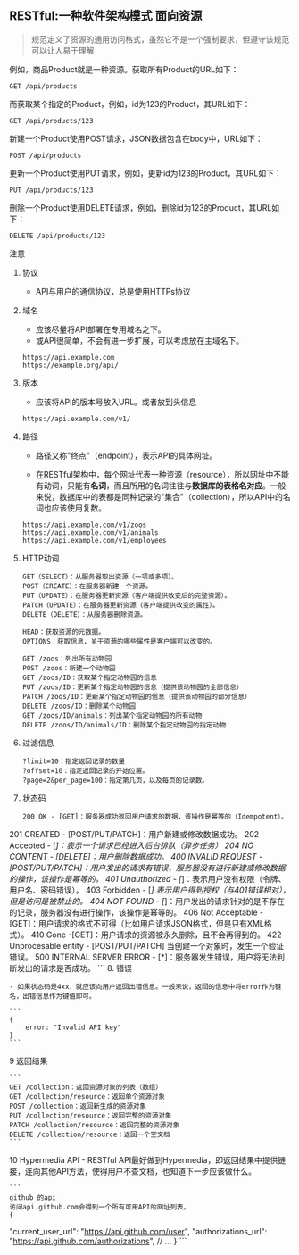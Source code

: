 ## RESTful:一种软件架构模式  面向资源

> 规范定义了资源的通用访问格式，虽然它不是一个强制要求，但遵守该规范可以让人易于理解

例如，商品Product就是一种资源。获取所有Product的URL如下：

```
GET /api/products
```

而获取某个指定的Product，例如，id为123的Product，其URL如下：

```
GET /api/products/123
```
新建一个Product使用POST请求，JSON数据包含在body中，URL如下：

```
POST /api/products
```

更新一个Product使用PUT请求，例如，更新id为123的Product，其URL如下：

```
PUT /api/products/123
```
删除一个Product使用DELETE请求，例如，删除id为123的Product，其URL如下：

```
DELETE /api/products/123
```


注意

1. 协议

    - API与用户的通信协议，总是使用HTTPs协议
2. 域名 

    - 应该尽量将API部署在专用域名之下。
    - 或API很简单，不会有进一步扩展，可以考虑放在主域名下。
  
    ```
    https://api.example.com
    https://example.org/api/
    ```
3. 版本
   
    - 应该将API的版本号放入URL。或者放到头信息
    
    ```
    https://api.example.com/v1/
    ```

4. 路径
   
    - 路径又称"终点"（endpoint），表示API的具体网址。

    - 在RESTful架构中，每个网址代表一种资源（resource），所以网址中不能有动词，只能有**名词**，而且所用的名词往往与**数据库的表格名对应**。一般来说，数据库中的表都是同种记录的"集合"（collection），所以API中的名词也应该使用复数。
  
    ```
    https://api.example.com/v1/zoos
    https://api.example.com/v1/animals
    https://api.example.com/v1/employees
    ```

5. HTTP动词

    ```
    GET（SELECT）：从服务器取出资源（一项或多项）。
    POST（CREATE）：在服务器新建一个资源。
    PUT（UPDATE）：在服务器更新资源（客户端提供改变后的完整资源）。
    PATCH（UPDATE）：在服务器更新资源（客户端提供改变的属性）。
    DELETE（DELETE）：从服务器删除资源。

    HEAD：获取资源的元数据。
    OPTIONS：获取信息，关于资源的哪些属性是客户端可以改变的。
    ```

    ```
    GET /zoos：列出所有动物园
	POST /zoos：新建一个动物园
	GET /zoos/ID：获取某个指定动物园的信息
	PUT /zoos/ID：更新某个指定动物园的信息（提供该动物园的全部信息）
	PATCH /zoos/ID：更新某个指定动物园的信息（提供该动物园的部分信息）
	DELETE /zoos/ID：删除某个动物园
	GET /zoos/ID/animals：列出某个指定动物园的所有动物
	DELETE /zoos/ID/animals/ID：删除某个指定动物园的指定动物
    
    ```
6. 过滤信息
	
	```
	?limit=10：指定返回记录的数量
	?offset=10：指定返回记录的开始位置。
	?page=2&per_page=100：指定第几页，以及每页的记录数。
	```
7. 状态码
	
	```
	200 OK - [GET]：服务器成功返回用户请求的数据，该操作是幂等的（Idempotent）。
201 CREATED - [POST/PUT/PATCH]：用户新建或修改数据成功。
202 Accepted - [*]：表示一个请求已经进入后台排队（异步任务）
204 NO CONTENT - [DELETE]：用户删除数据成功。
400 INVALID REQUEST - [POST/PUT/PATCH]：用户发出的请求有错误，服务器没有进行新建或修改数据的操作，该操作是幂等的。
401 Unauthorized - [*]：表示用户没有权限（令牌、用户名、密码错误）。
403 Forbidden - [*] 表示用户得到授权（与401错误相对），但是访问是被禁止的。
404 NOT FOUND - [*]：用户发出的请求针对的是不存在的记录，服务器没有进行操作，该操作是幂等的。
406 Not Acceptable - [GET]：用户请求的格式不可得（比如用户请求JSON格式，但是只有XML格式）。
410 Gone -[GET]：用户请求的资源被永久删除，且不会再得到的。
422 Unprocesable entity - [POST/PUT/PATCH] 当创建一个对象时，发生一个验证错误。
500 INTERNAL SERVER ERROR - [*]：服务器发生错误，用户将无法判断发出的请求是否成功。
	```
8. 错误

	- 如果状态码是4xx，就应该向用户返回出错信息。一般来说，返回的信息中将error作为键名，出错信息作为键值即可。

	```
	{
	    error: "Invalid API key"
	}
	```
9 返回结果

	```
	GET /collection：返回资源对象的列表（数组）
	GET /collection/resource：返回单个资源对象
	POST /collection：返回新生成的资源对象
	PUT /collection/resource：返回完整的资源对象
	PATCH /collection/resource：返回完整的资源对象
	DELETE /collection/resource：返回一个空文档
	```
10 Hypermedia API
	- RESTful API最好做到Hypermedia，即返回结果中提供链接，连向其他API方法，使得用户不查文档，也知道下一步应该做什么。
	
	```
	github 的api
	访问api.github.com会得到一个所有可用API的网址列表。
	{
  "current_user_url": "https://api.github.com/user",
  "authorizations_url": "https://api.github.com/authorizations",
  // ...
}
	```